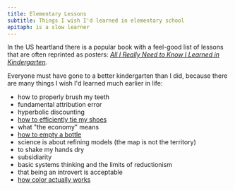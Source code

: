 ```yaml
---
title: Elementary Lessons
subtitle: Things I wish I'd learned in elementary school
epitaph: is a slow learner
---
```


In the US heartland there is a popular book with a feel-good list of lessons that are often reprinted as posters: _[All I Really Need to Know I Learned in Kindergarten](https://www.goodreads.com/book/show/34760.All_I_Really_Need_to_Know_I_Learned_in_Kindergarten)_.

Everyone must have gone to a better kindergarten than I did, because there are many things I wish I'd learned much earlier in life:

- how to properly brush my teeth
- fundamental attribution error
- hyperbolic discounting
- [how to efficiently tie my shoes](https://www.fieggen.com/shoelace/ianknot.htm)
- what "the economy" means
- [how to empty a bottle](https://physics.stackexchange.com/questions/150503/emptying-a-bottle-faster-by-swirl)
- science is about refining models (the map is not the territory)
- to shake my hands dry
- subsidiarity
- basic systems thinking and the limits of reductionism
- that being an introvert is acceptable
- [how color actually works](https://youtu.be/NVhA18_dmg0)
